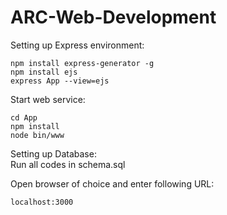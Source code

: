 # ARC-Web-Development

Setting up Express environment:
```
npm install express-generator -g
npm install ejs
express App --view=ejs
```

Start web service:
```
cd App
npm install
node bin/www
```

Setting up Database:  
Run  all codes in  schema.sql

Open browser of choice and enter following URL:
```
localhost:3000
```